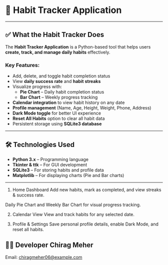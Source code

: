 # 📌 Habit Tracker Application  

---

## ✅ What the Habit Tracker Does  

The **Habit Tracker Application** is a Python-based tool that helps users **create, track, and manage daily habits** effectively.  

### Key Features:  
- Add, delete, and toggle habit completion status  
- View **daily success rate** and **habit streaks**  
- Visualize progress with:  
  - **Pie Chart** – Daily habit completion status  
  - **Bar Chart** – Weekly progress tracking  
- **Calendar integration** to view habit history on any date  
- **Profile management** (Name, Age, Height, Weight, Phone, Address)  
- **Dark Mode toggle** for better UI experience  
- **Reset All Habits** option to clear all habit data  
- Persistent storage using **SQLite3 database**  

---

## 🛠 Technologies Used  

- **Python 3.x** – Programming language  
- **Tkinter & ttk** – For GUI development  
- **SQLite3** – For storing habits and profile data  
- **Matplotlib** – For displaying charts (Pie and Bar charts)  

---
1. Home Dashboard
Add new habits, mark as completed, and view streaks & success rate.

Daily Pie Chart and Weekly Bar Chart for visual progress tracking.

2. Calendar View
View and track habits for any selected date.

3. Profile & Settings
Save personal profile details, enable Dark Mode, and reset all habits.

👨‍💻 Developer
Chirag Meher
---

Email: chiragmeher06@example.com
